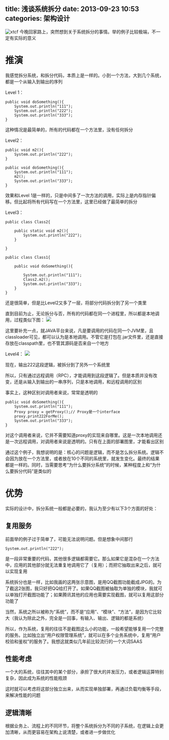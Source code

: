 title: 浅谈系统拆分
date: 2013-09-23 10:53
categories: 架构设计 
---
![xtcf](http://pic.kyfxbl.com/a46.jpg)
今晚回家路上，突然想到关于系统拆分的事情。举的例子比较极端，不一定有实际的意义
<!--more-->

# 推演

我感觉拆分系统，和拆分代码，本质上是一样的。小到一个方法，大到几个系统，都是一个从输入到输出的序列 

Level 1：
```
public void doSomething(){
    System.out.println("111");
    System.out.println("222");
    System.out.println("333");
}
```

这种情况是最简单的，所有的代码都在一个方法里，没有任何拆分 

Level2：
```
public void m2(){
    System.out.println("222");
}

public void doSomething(){
    System.out.println("111");
    m2();
    System.out.println("333");
}
```

效果和Level 1是一样的，只是中间多了一次方法的调用，实际上是内存指针偏移。但比起将所有代码写在一个方法里，这里已经做了最简单的拆分 

Level3：
```
public class Class2{

    public static void m2(){
        System.out.println("222");
    }

}

public class Class1{

    public void doSomething(){

        System.out.println("111");
        Class2.m2();
        System.out.println("333");
    }
}
```

还是很简单，但是比Level2又多了一层，将部分代码拆分到了另一个类里 

直到目前为止，无论拆分与否，所有的代码都在同一个进程里，所以都是本地调用，过程类似下图： 
![](http://dl.iteye.com/upload/attachment/0079/8211/c7b00c14-a50b-3f52-9612-c5906f742aef.jpg)

这里要补充一点，就JAVA平台来说，凡是要调用的代码在同一个JVM里，且classloader可见，都可以认为是本地调用。不管它是打包在.jar文件里，还是直接存放在classpath里，也不管其源码是否来自一个地方 

Level4： 
![](http://dl.iteye.com/upload/attachment/0079/8223/d8d46e31-9d54-317c-ac4f-6f3f08512160.jpg)

现在，输出222这段逻辑，被拆分到了另外一个系统里 

所以，只有通过远程调用（RPC），才能调用到这段逻辑了。但是本质并没有改变，还是从输入到输出的一串序列，只是本地调用，和远程调用的区别 

事实上，这种区别对调用者来说，常常是透明的

```
public void doSomething(){
    System.out.println("111");
    Proxy proxy = getProxy();// Proxy是一个interface
    proxy.print222ForMe();
    System.out.println("333");
}
```

对这个调用者来说，它并不需要知道proxy的实现来自哪里。这是一次本地调用还是一次远程调用，对调用者来说是透明的。只有在上面的部署图里，才能看出区别 

通过这个例子，我想说明的是：核心的问题是逻辑，而不是怎么拆分系统。逻辑不会因为放在一个方法里，或者放在10个不同的系统里，就发生变化。最终的结果都是一样的。同时，当需要思考“为什么要拆分系统”的时候，某种程度上和“为什么要拆分代码”是类似的 

# 优势

实际的设计中，拆分系统一般都是必要的，我认为至少有以下3个方面的好处： 

## 复用服务 

前面举的例子过于简单了，可能无法说明问题。但是想象中间那行
```
System.out.println("222");
```
是一段非常重要的代码，其他很多逻辑都需要它。那么如果它是混杂在一个方法中，应用的其他部分就无法重复地调用它了（复用）；而把它抽取出来之后，就可以实现复用 

系统拆分也是一样，比如我画的这两张示意图，是用QQ截图功能截成JPG的。为了截这2张图，我只好把QQ给打开了。如果QQ截图被抽取为单独的模块，我就可以单独打开截图功能了；如果腾讯其他的应用也需要实现截图，就可以复用这部分功能了 

当然，系统之所以被称为“系统”，而不是“应用”、“模块”、“方法”，是因为它比较大（我认为除此之外，完全是一回事，有输入、输出、逻辑的都是系统） 

所以，作为系统，复用的往往不是截图这么小的功能，一般希望能够复用一个完整的服务。比如独立出“用户权限管理系统”，就可以在多个业务系统中，复用“用户校验和鉴权”的服务了。我想这就类似几年前比较流行的一个大词SAAS 

## 性能考虑 

一个大的系统，往往其中的某个部分，承担了很大的并发压力，或者逻辑运算特别复杂，因此成为系统的性能瓶颈 

这时就可以考虑将这部分独立出来，从而实现单独部署，再通过负载均衡等手段，来解决性能的问题 

## 逻辑清晰 

根据业务上、流程上的不同环节，将整个系统拆分为不同的子系统，在逻辑上会更加清晰，从而更容易在架构上说清楚，或者进一步做优化 